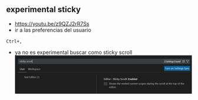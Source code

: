 ## experimental sticky
- https://youtu.be/z9QZJ2rR7Ss
- ir a las preferencias del usuario
~~~
Ctrl+,
~~~
- ya no es experimental buscar como sticky scroll
![](img/Screenshot_2.png)